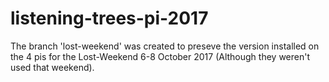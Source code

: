 # listening-trees-pi-2017

The branch 'lost-weekend' was created to preseve the version installed on the 4 pis for the Lost-Weekend 6-8 October 2017
(Although they weren't used that weekend).
 
